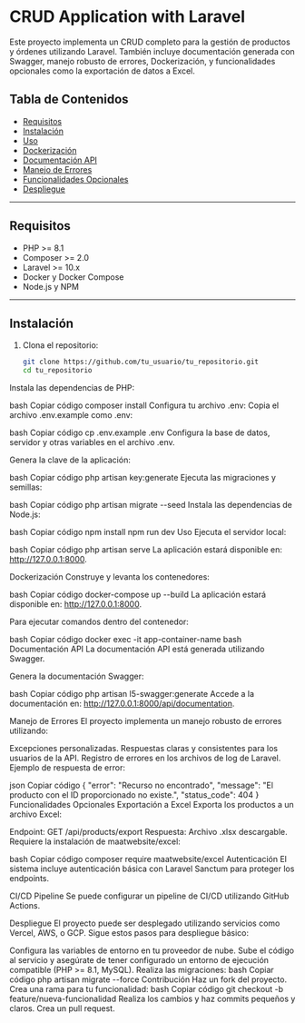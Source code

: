 # CRUD Application with Laravel

Este proyecto implementa un CRUD completo para la gestión de productos y órdenes utilizando Laravel. También incluye documentación generada con Swagger, manejo robusto de errores, Dockerización, y funcionalidades opcionales como la exportación de datos a Excel.

## Tabla de Contenidos

- [Requisitos](#requisitos)
- [Instalación](#instalación)
- [Uso](#uso)
- [Dockerización](#dockerización)
- [Documentación API](#documentación-api)
- [Manejo de Errores](#manejo-de-errores)
- [Funcionalidades Opcionales](#funcionalidades-opcionales)
- [Despliegue](#despliegue)

---

## Requisitos

- PHP >= 8.1
- Composer >= 2.0
- Laravel >= 10.x
- Docker y Docker Compose
- Node.js y NPM

---

## Instalación

1. Clona el repositorio:
   ```bash
   git clone https://github.com/tu_usuario/tu_repositorio.git
   cd tu_repositorio
Instala las dependencias de PHP:

bash
Copiar código
composer install
Configura tu archivo .env: Copia el archivo .env.example como .env:

bash
Copiar código
cp .env.example .env
Configura la base de datos, servidor y otras variables en el archivo .env.

Genera la clave de la aplicación:

bash
Copiar código
php artisan key:generate
Ejecuta las migraciones y semillas:

bash
Copiar código
php artisan migrate --seed
Instala las dependencias de Node.js:

bash
Copiar código
npm install
npm run dev
Uso
Ejecuta el servidor local:

bash
Copiar código
php artisan serve
La aplicación estará disponible en: http://127.0.0.1:8000.

Dockerización
Construye y levanta los contenedores:

bash
Copiar código
docker-compose up --build
La aplicación estará disponible en: http://127.0.0.1:8000.

Para ejecutar comandos dentro del contenedor:

bash
Copiar código
docker exec -it app-container-name bash
Documentación API
La documentación API está generada utilizando Swagger.

Genera la documentación Swagger:

bash
Copiar código
php artisan l5-swagger:generate
Accede a la documentación en: http://127.0.0.1:8000/api/documentation.

Manejo de Errores
El proyecto implementa un manejo robusto de errores utilizando:

Excepciones personalizadas.
Respuestas claras y consistentes para los usuarios de la API.
Registro de errores en los archivos de log de Laravel.
Ejemplo de respuesta de error:

json
Copiar código
{
  "error": "Recurso no encontrado",
  "message": "El producto con el ID proporcionado no existe.",
  "status_code": 404
}
Funcionalidades Opcionales
Exportación a Excel
Exporta los productos a un archivo Excel:

Endpoint: GET /api/products/export
Respuesta: Archivo .xlsx descargable.
Requiere la instalación de maatwebsite/excel:

bash
Copiar código
composer require maatwebsite/excel
Autenticación
El sistema incluye autenticación básica con Laravel Sanctum para proteger los endpoints.

CI/CD Pipeline
Se puede configurar un pipeline de CI/CD utilizando GitHub Actions.

Despliegue
El proyecto puede ser desplegado utilizando servicios como Vercel, AWS, o GCP. Sigue estos pasos para despliegue básico:

Configura las variables de entorno en tu proveedor de nube.
Sube el código al servicio y asegúrate de tener configurado un entorno de ejecución compatible (PHP >= 8.1, MySQL).
Realiza las migraciones:
bash
Copiar código
php artisan migrate --force
Contribución
Haz un fork del proyecto.
Crea una rama para tu funcionalidad:
bash
Copiar código
git checkout -b feature/nueva-funcionalidad
Realiza los cambios y haz commits pequeños y claros.
Crea un pull request.